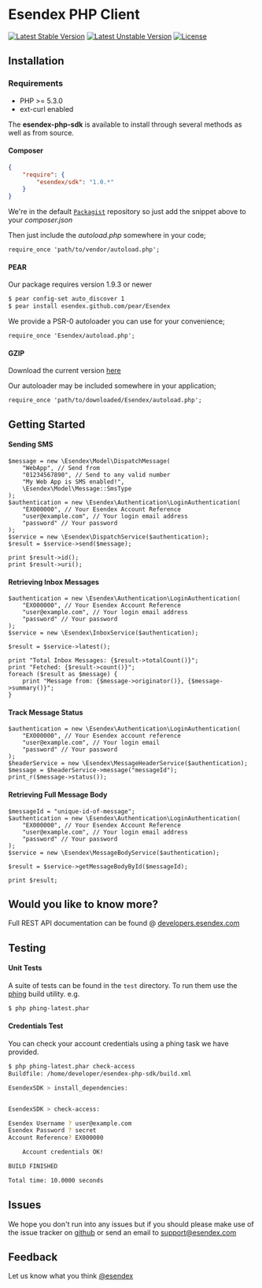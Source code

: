 Esendex PHP Client
==================
[![Latest Stable Version](https://poser.pugx.org/esendex/sdk/v/stable.png)](https://packagist.org/packages/esendex/sdk) [![Latest Unstable Version](https://poser.pugx.org/esendex/sdk/v/unstable.png)](https://packagist.org/packages/esendex/sdk) [![License](https://poser.pugx.org/esendex/sdk/license.png)](https://packagist.org/packages/esendex/sdk)

## Installation

### Requirements
 - PHP >= 5.3.0
 - ext-curl enabled

The **esendex-php-sdk** is available to install through several methods as well as from source.

#### Composer
```json
{
    "require": {
        "esendex/sdk": "1.0.*"
    }
}
```

We're in the default [`Packagist`](http://packagist.org/packages/esendex/sdk) repository so just add the snippet above to your *composer.json*

Then just include the *autoload.php* somewhere in your code;
```php5
require_once 'path/to/vendor/autoload.php';
```

#### PEAR
Our package requires version 1.9.3 or newer
```bash
$ pear config-set auto_discover 1
$ pear install esendex.github.com/pear/Esendex
```
We provide a PSR-0 autoloader you can use for your convenience;
```php5
require_once 'Esendex/autoload.php';
```

#### GZIP
Download the current version [here](http://downloads.esendex.com.s3-website-eu-west-1.amazonaws.com/esendex-php-sdk/latest.sdk)

Our autoloader may be included somewhere in your application;
```php5
require_once 'path/to/downloaded/Esendex/autoload.php';
```

## Getting Started

#### Sending SMS
```php5
$message = new \Esendex\Model\DispatchMessage(
    "WebApp", // Send from
    "01234567890", // Send to any valid number
    "My Web App is SMS enabled!",
    \Esendex\Model\Message::SmsType
);
$authentication = new \Esendex\Authentication\LoginAuthentication(
    "EX000000", // Your Esendex Account Reference
    "user@example.com", // Your login email address
    "password" // Your password
);
$service = new \Esendex\DispatchService($authentication);
$result = $service->send($message);

print $result->id();
print $result->uri();
```

#### Retrieving Inbox Messages
```php5
$authentication = new \Esendex\Authentication\LoginAuthentication(
    "EX000000", // Your Esendex Account Reference
    "user@example.com", // Your login email address
    "password" // Your password
);
$service = new \Esendex\InboxService($authentication);

$result = $service->latest();

print "Total Inbox Messages: {$result->totalCount()}";
print "Fetched: {$result->count()}";
foreach ($result as $message) {
    print "Message from: {$message->originator()}, {$message->summary()}";
}
```
#### Track Message Status
```php5
$authentication = new \Esendex\Authentication\LoginAuthentication(
    "EX000000", // Your Esendex account reference
    "user@example.com", // Your login email
    "password" // Your password
);
$headerService = new \Esendex\MessageHeaderService($authentication);
$message = $headerService->message("messageId");
print_r($message->status());
```

#### Retrieving Full Message Body
```php5
$messageId = "unique-id-of-message";
$authentication = new \Esendex\Authentication\LoginAuthentication(
    "EX000000", // Your Esendex Account Reference
    "user@example.com", // Your login email address
    "password" // Your password
);
$service = new \Esendex\MessageBodyService($authentication);

$result = $service->getMessageBodyById($messageId);

print $result;
```

## Would you like to know more?
Full REST API documentation can be found @ [developers.esendex.com](http://developers.esendex.com/)

## Testing
#### Unit Tests
A suite of tests can be found in the `test` directory. To run them use the [phing](http://www.phing.info) build utility. e.g.
```bash
$ php phing-latest.phar
```

#### Credentials Test
You can check your account credentials using a phing task we have provided.
```bash
$ php phing-latest.phar check-access
Buildfile: /home/developer/esendex-php-sdk/build.xml

EsendexSDK > install_dependencies:


EsendexSDK > check-access:

Esendex Username ? user@example.com
Esendex Password ? secret
Account Reference? EX000000

    Account credentials OK!

BUILD FINISHED

Total time: 10.0000 seconds
``` 

## Issues
We hope you don't run into any issues but if you should please make use of the issue tracker on [github](https://github.com/esendex/esendex-php-sdk/issues) or send an email to [support@esendex.com](mailto:support@esendex.com)

## Feedback
Let us know what you think [@esendex](http://twitter.com/esendex)
